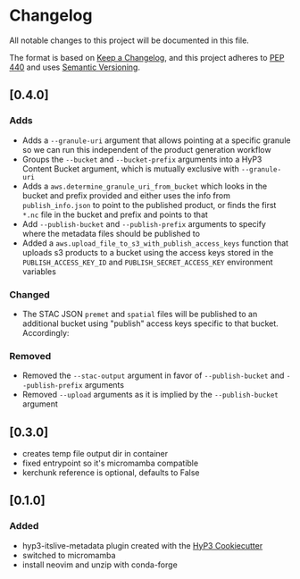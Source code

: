 # Changelog

All notable changes to this project will be documented in this file.

The format is based on [Keep a Changelog](https://keepachangelog.com/en/1.0.0/),
and this project adheres to [PEP 440](https://www.python.org/dev/peps/pep-0440/)
and uses [Semantic Versioning](https://semver.org/spec/v2.0.0.html).


## [0.4.0]

### Adds
* Adds a `--granule-uri` argument that allows pointing at a specific granule so we can run this independent of the product generation workflow
* Groups the `--bucket` and `--bucket-prefix` arguments into a HyP3 Content Bucket argument, which is mutually exclusive with `--granule-uri`
* Adds a `aws.determine_granule_uri_from_bucket` which looks in the bucket and prefix provided and either uses the info from `publish_info.json` to point to the published product, or finds the first `*.nc` file in the bucket and prefix and points to that
* Add `--publish-bucket` and `--publish-prefix` arguments to specify where the metadata files should be published to
* Added a `aws.upload_file_to_s3_with_publish_access_keys` function that uploads s3 products to a bucket using the access keys stored in the `PUBLISH_ACCESS_KEY_ID` and `PUBLISH_SECRET_ACCESS_KEY` environment variables

### Changed
* The STAC JSON `premet` and `spatial` files will be published to an additional bucket using "publish" access keys specific to that bucket. Accordingly:

### Removed
* Removed the `--stac-output` argument in favor of `--publish-bucket` and `--publish-prefix` arguments
*  Removed `--upload` arguments as it is implied by the `--publish-bucket` argument

## [0.3.0]
- creates temp file output dir in container 
- fixed entrypoint so it's micromamba compatible
- kerchunk reference is optional, defaults to False

## [0.1.0]

### Added
- hyp3-itslive-metadata plugin created with the [HyP3 Cookiecutter](https://github.com/ASFHyP3/hyp3-cookiecutter)
- switched to micromamba
- install neovim and unzip with conda-forge
